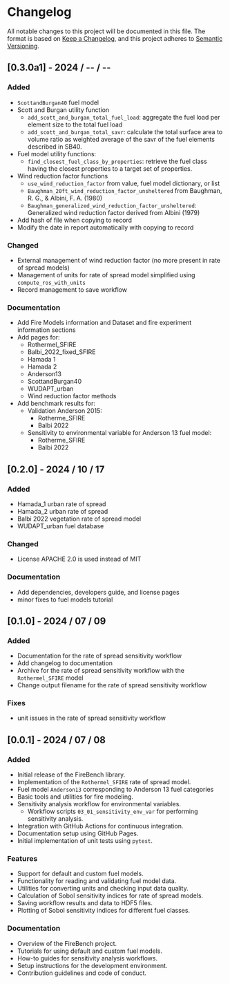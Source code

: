 # Changelog

All notable changes to this project will be documented in this file.
The format is based on [Keep a Changelog](https://keepachangelog.com/en/1.0.0/),
and this project adheres to [Semantic Versioning](https://semver.org/).

## [0.3.0a1] - 2024 / -- / --
### Added
- `ScottandBurgan40` fuel model
- Scott and Burgan utility function
  - `add_scott_and_burgan_total_fuel_load`: aggregate the fuel load per element size to the total fuel load
  - `add_scott_and_burgan_total_savr`: calculate the total surface area to volume ratio as weighted average of the savr of the fuel elements described in SB40.
- Fuel model utility functions:
  - `find_closest_fuel_class_by_properties`: retrieve the fuel class having the closest properties to a target set of properties.
- Wind reduction factor functions
  - `use_wind_reduction_factor` from value, fuel model dictionary, or list
  - `Baughman_20ft_wind_reduction_factor_unsheltered` from Baughman, R. G., & Albini, F. A. (1980) 
  - `Baughman_generalized_wind_reduction_factor_unsheltered`: Generalized wind reduction factor derived from Albini (1979)
- Add hash of file when copying to record
- Modify the date in report automatically with copying to record

### Changed
- External management of wind reduction factor (no more present in rate of spread models)
- Management of units for rate of spread model simplified using `compute_ros_with_units`
- Record management to save workflow

### Documentation
- Add Fire Models information and Dataset and fire experiment information sections
- Add pages for:
  - Rothermel_SFIRE
  - Balbi_2022_fixed_SFIRE
  - Hamada 1
  - Hamada 2
  - Anderson13
  - ScottandBurgan40
  - WUDAPT_urban
  - Wind reduction factor methods
- Add benchmark results for:
  - Validation Anderson 2015:
    - Rotherme_SFIRE
    - Balbi 2022
  - Sensitivity to environmental variable for Anderson 13 fuel model:
    - Rotherme_SFIRE
    - Balbi 2022

## [0.2.0] - 2024 / 10 / 17
### Added
- Hamada_1 urban rate of spread
- Hamada_2 urban rate of spread
- Balbi 2022 vegetation rate of spread model
- WUDAPT_urban fuel database

### Changed
- License APACHE 2.0 is used instead of MIT

### Documentation
- Add dependencies, developers guide, and license pages
- minor fixes to fuel models tutorial

## [0.1.0] - 2024 / 07 / 09
### Added
- Documentation for the rate of spread sensitivity workflow
- Add changelog to documentation
- Archive for the rate of spread sensitivity workflow with the `Rothermel_SFIRE` model
- Change output filename for the rate of spread sensitivity workflow

### Fixes
- unit issues in the rate of spread sensitivity workflow

## [0.0.1] - 2024 / 07 / 08
### Added
- Initial release of the FireBench library.
- Implementation of the `Rothermel_SFIRE` rate of spread model.
- Fuel model `Anderson13` corresponding to Anderson 13 fuel categories
- Basic tools and utilities for fire modeling.
- Sensitivity analysis workflow for environmental variables.
  - Workflow scripts `03_01_sensitivity_env_var` for performing sensitivity analysis.
- Integration with GitHub Actions for continuous integration.
- Documentation setup using GitHub Pages.
- Initial implementation of unit tests using `pytest`.

### Features
- Support for default and custom fuel models.
- Functionality for reading and validating fuel model data.
- Utilities for converting units and checking input data quality.
- Calculation of Sobol sensitivity indices for rate of spread models.
- Saving workflow results and data to HDF5 files.
- Plotting of Sobol sensitivity indices for different fuel classes.

### Documentation
- Overview of the FireBench project.
- Tutorials for using default and custom fuel models.
- How-to guides for sensitivity analysis workflows.
- Setup instructions for the development environment.
- Contribution guidelines and code of conduct.